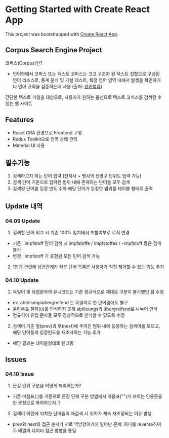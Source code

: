 # Getting Started with Create React App

This project was bootstrapped with [Create React App](https://github.com/facebook/create-react-app).

## Corpus Search Engine Project

코퍼스(Corpus)란?

- 언어학에서 코퍼스 또는 텍스트 코퍼스는 크고 구조화 된 텍스트 집합으로 구성된 언어 리소스로,
  통계 분석 및 가설 테스트, 특정 언어 영역 내에서 발생을 확인하거나 언어 규칙을 검증하는데 사용
  (출처: [위키백과](https://en.wikipedia.org/wiki/Text_corpus))

간단한 텍스트 파일을 대상으로, 사용자가 원하는 옵션으로 텍스트 코퍼스를 검색할 수 있는 웹 사이트

## Features

- React CRA 환경으로 Frontend 구성
- Redux Toolkit으로 전역 상태 관리
- Material UI 사용

## 필수기능

1. 검색하고자 하는 단어 입력 (전치사 + 명사의 전명구 단위도 입력 가능)
2. 검색 단어 기준으로 입력된 범위 내에 존재하는 단어들 모두 검색
3. 검색된 단어를 등장 빈도 수와 해당 단어가 등장한 범위를 테이블 형태로 출력

## Update 내역

### 04.09 Update

1. 검색할 단어 비교 시 기존 100% 일치에서 포함여부로 로직 변경

- 기존 : impfstoff 단어 검색 시 impfstoffe / impfstoffes / -impfstoff 등은 검색 불가
- 변경 : impfstoff 가 포함된 모든 단어 검색 가능

2. 1번과 관련해 상관관계가 적은 단어 목록은 사용자가 직접 제거할 수 있는 기능 추가

### 04.10 Update

1. 독일어 및 유럽문자의 유니코드는 기존 정규식으로 제대로 구분이 불가헀던 점 수정

- ex. abteilungsübergreifend 는 독일어로 한 단어임에도 불구
- 움라우트 철자(ü)를 인식하지 못해 abtileungs와 übergreifend로 나누어 인식
- 정규식이 유럽 문자들 모두 정상적으로 인식할 수 있도록 수정

2. 검색어 기준 앞(prev)과 후(next)에 주어진 범위 내에 등장하는 검색어를 모으고, 해당 단어들의 등장빈도를 재조사하는 기능 추가

- 해당 결과는 테이블형태로 렌더링

## Issues

### 04.10 Issue

1. 문장 단위 구분을 어떻게 해야하는가?

- 기존 마침표(.)를 기준으로 문장 단위 구분 방법에서 따옴표("")가 쓰이는 인용문을 한 문장으로 봐야하는지..?

2. 검색어 이전에 위치한 단어들이 재검색 시 위치가 계속 재조정되는 이슈 발생

- prev와 next의 접근 순서가 서로 역방향이기에 일어난 문제: 하나를 reverse하여 두 배열의 데이터 접근 방향을 통일
